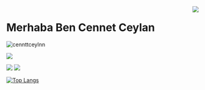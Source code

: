 <img align='right' src="https://github-readme-stats.vercel.app/api?username=cennetceylan19&show_icons=true">

# Merhaba Ben Cennet Ceylan

<p align="left"> <img src="https://komarev.com/ghpvc/?username=cennetceylan19" alt="cennttceylnn" /> </p>


[![](https://img.shields.io/github/followers/cennetceylan19?style=social)](https://www.github.com/cennetceylan19)


[![](https://img.shields.io/badge/linkedin-%230077B5.svg?&style=for-the-badge&logo=linkedin&logoColor=white)](https://www.linkedin.com/in/cennet-ceylan19/)
[![](https://img.shields.io/badge/medium-%2312100E.svg?&style=for-the-badge&logo=medium&logoColor=white)](https://cennttceylnn.medium.com/)




[![Top Langs](https://github-readme-stats.vercel.app/api/top-langs/?username=cennetceylan19&langs_count=9&&layout=compact)](https://github.com/cennetceylan19/github-readme-stats)
